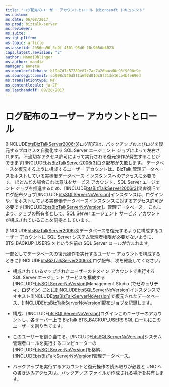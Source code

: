 ```yaml
---
title: "ログ配布のユーザー アカウントとロール |Microsoft ドキュメント"
ms.custom: 
ms.date: 06/08/2017
ms.prod: biztalk-server
ms.reviewer: 
ms.suite: 
ms.tgt_pltfrm: 
ms.topic: article
ms.assetid: 2056ea90-5e9f-4501-95d6-18c905db4023
caps.latest.revision: "2"
author: MandiOhlinger
ms.author: mandia
manager: anneta
ms.openlocfilehash: b19a7d7c87289e07c7ac7a26bacd0c96f9090c9e
ms.sourcegitcommit: cb908c540d8f1a692d01dc8f313e16cb4b4e696d
ms.translationtype: MT
ms.contentlocale: ja-JP
ms.lasthandoff: 09/20/2017
---
```

# <a name="log-shipping-user-accounts-and-roles"></a>ログ配布のユーザー アカウントとロール
[!INCLUDE[btsBizTalkServer2006r3](../includes/btsbiztalkserver2006r3-md.md)]ログ配布は、バックアップおよびログを復元するプロセスを自動化する SQL Server エージェント ジョブによって左右されます。 不適切なアクセス許可によって実行される復元操作が発生することができます[!INCLUDE[btsBizTalkServer2006r3](../includes/btsbiztalkserver2006r3-md.md)]ログ配布が失敗します。 データベースを復元するように構成するユーザー アカウントは、BizTalk 管理データベースをホストしている実稼働データベース インスタンスへのアクセスに必要です。 ほとんどの場合これは意味をサービス アカウント、SQL Server エージェント ジョブを推進するため、[!INCLUDE[btsBizTalkServer2006r3](../includes/btsbiztalkserver2006r3-md.md)]災害復旧でログ配布ジョブ[!INCLUDE[btsSQLServerNoVersion](../includes/btssqlservernoversion-md.md)]インスタンスは、ログインや、をホストしている実稼働データベースインスタンスに対するアクセス許可が必要です[!INCLUDE[btsBizTalkServerNoVersion](../includes/btsbiztalkservernoversion-md.md)]。管理データベース。 これにより、ジョブの所有者として、SQL Server エージェント サービス アカウントが構成されていることを前提としています。  
  
 [!INCLUDE[btsBizTalkServer2006r3](../includes/btsbiztalkserver2006r3-md.md)]データベースを復元するように構成するユーザー アカウントに SQL Server システム管理者権限が必要がないように、BTS_BACKUP_USERS をという名前の SQL Server ロールが含まれます。  
  
 一部としてデータベースの復元操作を実行するユーザー アカウントを構成するときに[!INCLUDE[btsBizTalkServer2006r3](../includes/btsbiztalkserver2006r3-md.md)]ログ配布、次を確認してください。  
  
-   構成されているマップされたユーザーのドメイン アカウントで実行する SQL Server エージェント サービスを構成する[!INCLUDE[btsSQLServerNoVersion](../includes/btssqlservernoversion-md.md)]Management Studio (で**セキュリティ**、**ログイン**) ごとに[!INCLUDE[btsSQLServerNoVersion](../includes/btssqlservernoversion-md.md)]インスタンスですホスト[!INCLUDE[btsBizTalkServerNoVersion](../includes/btsbiztalkservernoversion-md.md)]で復元されたデータベース、[!INCLUDE[btsBizTalkServerNoVersion](../includes/btsbiztalkservernoversion-md.md)]配布ジョブを記録します。  
  
-   構成、[!INCLUDE[btsSQLServerNoVersion](../includes/btssqlservernoversion-md.md)]ログインこのユーザーのアカウントし、各サーバー上で BizTalk BTS_BACKUP_USERS SQL ロールにこのユーザーを割り当てます。  
  
-   このユーザーを割り当てる、[!INCLUDE[btsSQLServerNoVersion](../includes/btssqlservernoversion-md.md)]システム管理者ロールを実行するコンピューターの[!INCLUDE[btsSQLServerNoVersion](../includes/btssqlservernoversion-md.md)]を格納、[!INCLUDE[btsBizTalkServerNoVersion](../includes/btsbiztalkservernoversion-md.md)]管理データベース。  
  
-   バックアップを実行するアカウントと復元操作の読み取りが必要と UNC への書き込みアクセスは、バックアップ ファイルが作成される場所を共有します。
